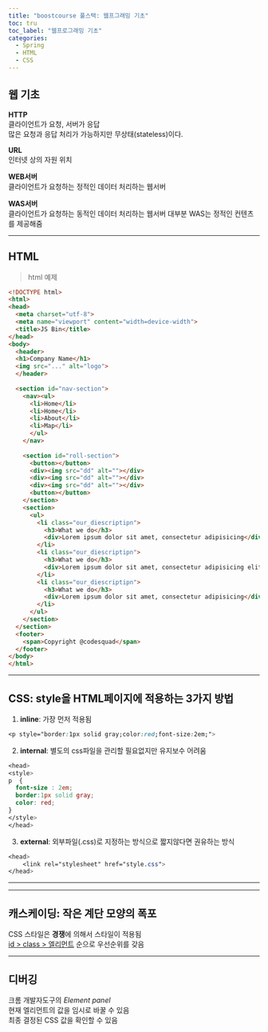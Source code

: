 ```yaml
---
title: "boostcourse 풀스택: 웹프그래밍 기초"
toc: tru
toc_label: "웹프로그래밍 기초"
categories:
  - Spring
  - HTML
  - CSS
---
```



## 웹 기초

**HTTP**  
클라이언트가 요청, 서버가 응답  
많은 요청과 응답 처리가 가능하지만 무상태(stateless)이다.

**URL**  
인터넷 상의 자원 위치

**WEB서버**  
클라이언트가 요청하는 정적인 데이터 처리하는 웹서버

**WAS서버**  
클라이언트가 요청하는 동적인 데이터 처리하는 웹서버
대부분 WAS는 정적인 컨텐츠를 제공해줌  

---

## HTML

>html 예제  
>
```HTML
<!DOCTYPE html>
<html>
<head>
  <meta charset="utf-8">
  <meta name="viewport" content="width=device-width">
  <title>JS Bin</title>
</head>
<body>
  <header>
  <h1>Company Name</h1>
  <img src="..." alt="logo">
  </header>
  
  <section id="nav-section">
    <nav><ul>
      <li>Home</li>
      <li>Home</li>
      <li>About</li>
      <li>Map</li>
      </ul>
    </nav>
    
    <section id="roll-section">
      <button></button>
      <div><img src="dd" alt=""></div>
      <div><img src="dd" alt=""></div>
      <div><img src="dd" alt=""></div>
      <button></button>
    </section>
    <section>
      <ul>
        <li class="our_diescriptipn">
          <h3>What we do</h3>
          <div>Lorem ipsum dolor sit amet, consectetur adipisicing</div>
        </li>
        <li class="our_diescriptipn">
          <h3>What we do</h3>
          <div>Lorem ipsum dolor sit amet, consectetur adipisicing elit. Similique accusamus, corporis, dolorum fugiat tenetur porro. Aspernatur commodi, ea suscipit non? Molestiae nulla explicabo debitis provident nostrum dolorem minima reiciendis suscipit?</div>
        </li>
        <li class="our_diescriptipn">
          <h3>What we do</h3>
          <div>Lorem ipsum dolor sit amet, consectetur adipisicing</div>
        </li>
      </ul>
    </section>
  </section>
  <footer>
    <span>Copyright @codesquad</span> 
  </footer>
</body>
</html>
```
---

## CSS: style을 HTML페이지에 적용하는 3가지 방법

1. **inline**: 가장 먼저 적용됨
```CSS
<p style="border:1px solid gray;color:red;font-size:2em;">
```

2. **internal**: 별도의 css파일을 관리할 필요없지만 유지보수 어려움

```CSS
<head>
<style>
p  {
  font-size : 2em;
  border:1px solid gray;
  color: red;
}
</style>
</head>
```

3. **external**: 외부파일(.css)로 지정하는 방식으로 짧지않다면 권유하는 방식

```CSS
<head>
	<link rel="stylesheet" href="style.css">
</head>
```

---

---

## 캐스케이딩: 작은 계단 모양의 폭포


CSS 스타일은 **경쟁**에 의해서 스타일이 적용됨  
<u>id > class > 엘리먼트</u> 순으로 우선순위를 갖음

---

## 디버깅
크롬 개발자도구의 *Element panel*  
현재 엘리먼트의 값을 임시로 바꿀 수 있음    
최종 결정된 CSS 값을 확인할 수 있음


